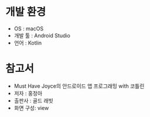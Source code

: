 # 개발 환경
* OS : macOS
* 개발 툴 : Android Studio
* 언어 : Kotlin
# 참고서
* Must Have Joyce의 안드로이드 앱 프로그래밍 with 코틀린
* 저자 : 홍정아       
* 출판사 : 골드 래빗
* 화면 구성: view 

